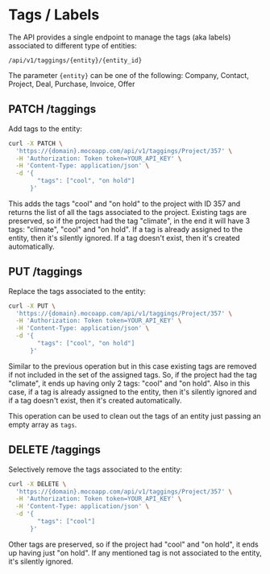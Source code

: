 # Tags / Labels

The API provides a single endpoint to manage the tags (aka labels) associated to different type of entities:

```
/api/v1/taggings/{entity}/{entity_id}
```

The parameter `{entity}` can be one of the following:
Company, Contact, Project, Deal, Purchase, Invoice, Offer

## PATCH /taggings

Add tags to the entity:

```bash
curl -X PATCH \
  'https://{domain}.mocoapp.com/api/v1/taggings/Project/357' \
  -H 'Authorization: Token token=YOUR_API_KEY' \
  -H 'Content-Type: application/json' \
  -d '{
        "tags": ["cool", "on hold"]
      }'
```

This adds the tags "cool" and "on hold" to the project with ID 357 and returns the list of all the tags associated
to the project. Existing tags are preserved, so if the project had the tag "climate", in the end it will have 3 tags:
"climate", "cool" and "on hold".
If a tag is already assigned to the entity, then it's silently ignored.
If a tag doesn't exist, then it's created automatically.

## PUT /taggings

Replace the tags associated to the entity:

```bash
curl -X PUT \
  'https://{domain}.mocoapp.com/api/v1/taggings/Project/357' \
  -H 'Authorization: Token token=YOUR_API_KEY' \
  -H 'Content-Type: application/json' \
  -d '{
        "tags": ["cool", "on hold"]
      }'
```

Similar to the previous operation but in this case existing tags are removed if not included in the set of the assigned tags.
So, if the project had the tag "climate", it ends up having only 2 tags:
"cool" and "on hold".
Also in this case, if a tag is already assigned to the entity, then it's silently ignored and if a tag doesn't exist,
then it's created automatically.

This operation can be used to clean out the tags of an entity just passing an empty array as `tags`.

## DELETE /taggings

Selectively remove the tags associated to the entity:

```bash
curl -X DELETE \
  'https://{domain}.mocoapp.com/api/v1/taggings/Project/357' \
  -H 'Authorization: Token token=YOUR_API_KEY' \
  -H 'Content-Type: application/json' \
  -d '{
        "tags": ["cool"]
      }'
```

Other tags are preserved, so if the project had "cool" and "on hold", it ends up having just "on hold". If any mentioned tag
is not associated to the entity, it's silently ignored.
